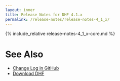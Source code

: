 ```yaml
---
layout: inner
title: Release Notes for DHF 4.1.x
permalink: /release-notes/release-notes-4_1_x/
---
```


{% include_relative release-notes-4_1_x-core.md %}


# See Also
- [Change Log in GitHub](https://github.com/marklogic/marklogic-data-hub/blob/master/CHANGELOG.md)
- [Download DHF](https://github.com/marklogic/marklogic-data-hub/releases/)
